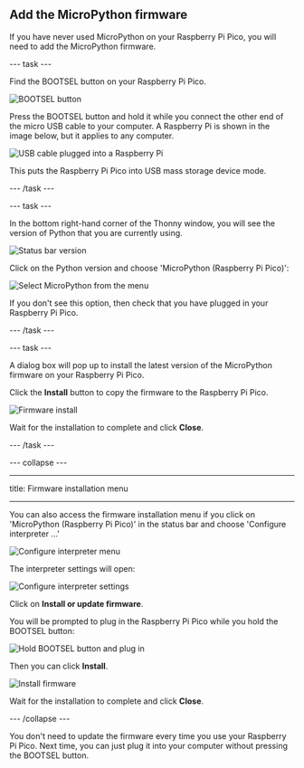 ## Add the MicroPython firmware

If you have never used MicroPython on your Raspberry Pi Pico, you will need to add the MicroPython firmware. 

--- task ---

Find the BOOTSEL button on your Raspberry Pi Pico. 

![BOOTSEL button](images/Pico-bootsel.png)

Press the BOOTSEL button and hold it while you connect the other end of the micro USB cable to your computer. A Raspberry Pi is shown in the image below, but it applies to any computer.

![USB cable plugged into a Raspberry Pi](images/Pico-Raspberry-Pi-4-Plug.png)

This puts the Raspberry Pi Pico into USB mass storage device mode. 

--- /task ---

--- task ---

In the bottom right-hand corner of the Thonny window, you will see the version of Python that you are currently using. 

![Status bar version](images/thonny-status-bar-version.png)

Click on the Python version and choose 'MicroPython (Raspberry Pi Pico)':

![Select MicroPython from the menu](images/thonny-micropython-pico-menu.png)

If you don't see this option, then check that you have plugged in your Raspberry Pi Pico. 

--- /task ---

--- task ---

A dialog box will pop up to install the latest version of the MicroPython firmware on your Raspberry Pi Pico. 

Click the **Install** button to copy the firmware to the Raspberry Pi Pico. 

![Firmware install](images/thonny-install-micropython-pico.png)

Wait for the installation to complete and click **Close**.

--- /task ---


--- collapse ---

--- 

title: Firmware installation menu

---

You can also access the firmware installation menu if you click on 'MicroPython (Raspberry Pi Pico)' in the status bar and choose 'Configure interpreter ...'

![Configure interpreter menu](images/thonny-configure-interpreter.png)

The interpreter settings will open:

![Configure interpreter settings](images/thonny-interpreter-settings.png)

Click on **Install or update firmware**. 

You will be prompted to plug in the Raspberry Pi Pico while you hold the BOOTSEL button: 

![Hold BOOTSEL button and plug in](images/thonny-bootsel.png)

Then you can click **Install**. 

![Install firmware](images/thonny-firmware-install.png)

Wait for the installation to complete and click **Close**.

--- /collapse ---

You don't need to update the firmware every time you use your Raspberry Pi Pico. Next time, you can just plug it into your computer without pressing the BOOTSEL button.
